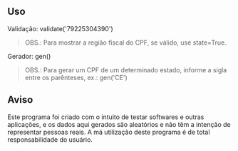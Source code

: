 ## Uso
Validação: validate('79225304390')
> OBS.: Para mostrar a região fiscal do CPF, se válido, use state=True.

Gerador: gen()
> OBS.: Para gerar um CPF de um determinado estado, informe a sigla entre os parênteses, ex.: gen('CE')

## Aviso
Este programa foi criado com o intuito de testar softwares e outras aplicações, e os dados aqui gerados são aleatórios e não têm a intenção de representar pessoas reais. A má utilização deste programa é de total responsabilidade do usuário.